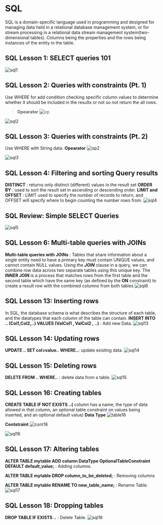 
# SQL 
SQL is a domain-specific language used in programming and designed for managing data held in a relational database management system, or for stream processing in a relational data stream management system(two-dimensional tables). 
Columns being the properties and the rows being instances of the entity in the table. 

## SQL Lesson 1: SELECT queries 101
![sql1](./SQL_Images/SQL1.PNG)

## SQL Lesson 2: Queries with constraints (Pt. 1)
Use WHERE for add condition checking specific column values to determine whether it should be included in the results or not so not return the all rows.
>**Opearator**
![op](./SQL_Images/Table2.PNG)

![sql2](./SQL_Images/S.PNG)

## SQL Lesson 3: Queries with constraints (Pt. 2)
Use WHERE with String data.
**Opearator**
![op2](./SQL_Images/table3.PNG)

![sql3](./SQL_Images/sql3.PNG)

## SQL Lesson 4: Filtering and sorting Query results
**DISTINCT** : returns only distinct (different) values in the result set
**ORDER BY** : used to sort the result set in ascending or descending order.
**LIMIT and OFFSET** : LIMIT used to specify the number of records to return, and OFFSET will specify where to begin counting the number rows from.
![sql4](./SQL_Images/sql4.PNG)

## SQL Review: Simple SELECT Queries
![sql5](./SQL_Images/sql5.PNG)

## SQL Lesson 6: Multi-table queries with JOINs
**Multi-table queries with JOINs** : Tables that share information about a single entity need to have a primary key must contain UNIQUE values, and cannot contain NULL values.
Using the ***JOIN*** clause in a query, we can combine row data across two separate tables using this unique key.
The **INNER JOIN** is a process that matches rows from the first table and the second table which have the same key (as defined by the **ON** constraint) to create a result row with the combined columns from both tables
![sql6](./SQL_Images/sql6.PNG)

## SQL Lesson 13: Inserting rows
 In SQL, the database schema is what describes the structure of each table, and the datatypes that each column of the table can contain.
 **INSERT INTO .. (Col1,Col2,..) VALUES (ValCol1 , ValCol2 , ..)** : Add new Data.
![sql13](./SQL_Images/sql13.PNG)

## SQL Lesson 14: Updating rows
 **UPDATE .. SET col=value.. WHERE..**: update existing data. 
 ![sql14](./SQL_Images/sql14.PNG)

## SQL Lesson 15: Deleting rows
 **DELETE FROM .. WHERE..** : delete data from a table.
 ![sql15](./SQL_Images/sql15.PNG)

## SQL Lesson 16: Creating tables
**CREATE TABLE IF NOT EXISTS ..(** column has a name, the type of data allowed in that column, an optional table constraint on values being inserted, and an optional default value)
**Data Type**
![table16](./SQL_Images/table16.PNG)

**Contstraint**
![cont16](./SQL_Images/Contstraint.PNG)

![sql16](./SQL_Images/sql16.PNG)

## SQL Lesson 17: Altering tables
**ALTER TABLE mytable
ADD column DataType OptionalTableConstraint 
    DEFAULT default_value;** : Adding columns.
    
**ALTER TABLE mytable
DROP column_to_be_deleted;** : Removing columns

**ALTER TABLE mytable
RENAME TO new_table_name;** : Rename Table.
![sql17](./SQL_Images/sql17.PNG)

## SQL Lesson 18: Dropping tables
**DROP TABLE IF EXISTS ..** : Delete Table. 
![sql18](./SQL_Images/sql18.PNG)

